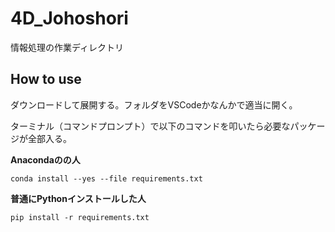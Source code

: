 # 4D_Johoshori

情報処理の作業ディレクトリ

## How to use

ダウンロードして展開する。フォルダをVSCodeかなんかで適当に開く。

ターミナル（コマンドプロンプト）で以下のコマンドを叩いたら必要なパッケージが全部入る。

**Anacondaのの人**

```
conda install --yes --file requirements.txt
```

**普通にPythonインストールした人**

```
pip install -r requirements.txt
```

